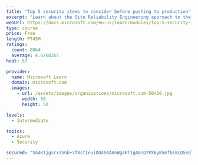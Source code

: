 ```yaml
---
title: "Top 5 security items to consider before pushing to production"
excerpt: "Learn about the Site Reliability Engineering approach to the challenge of assuring reliability and gain a better understanding of why it matters."
webUrl: https://docs.microsoft.com/en-us/learn/modules/top-5-security-items-to-consider/
type: course
price: Free
length: PT45M
ratings:
  count: 8064
  average: 4.6768355
heat: 57

provider:
  name: Microsoft Learn
  domain: microsoft.com
  images:
    - url: /assets/images/organizations/microsoft.com-50x50.jpg
      width: 50
      height: 50

levels:
  - Intermediate

topics:
  - Azure
  - Security

secured: "SG4KIjgsrxZSGk+7f8stIeuiDO4S8A8eWg4KTIgA8sQ7PX6yB5mfbE8LQSeQlzd74RWZ+bUEs12Ms8S+8w8fOsjsD4b3qQ+5R5JBTnUIhgZ6PzVdtlEgQB58X9oK7WTInApU0Lgzq1yoz27VBxHvIgQ6sETl2OpDvtHUiFICiGTEx3TVHiyKI3pbpG/mhmWWwVExpQ5mWT443sRH6H8PYGtLIUHpgVF9nWqGAviEZIeOjbfMwudxQ6pKwv2vDuJsEx6bG+bzvZtUU3IToo3Yh1E+RSrzLvX/q9Rmh+lu/laSxrpp4+gqGh27WQtYDV8l5Fk84T+GiTRZZANgsfEXOFZdFuWBUQDq7bzgzoEMTSotamxoqvcahTq8pXkfTPBaZAIzvwlrEcE2lyk2dg5IGOm59x+FbNtmVC0/TV/+NbU=;hPv86iESN05sDbvX3itV0Q=="
---
```


